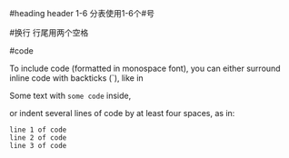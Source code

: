 #heading 
header 1-6 分表使用1-6个#号

#换行
行尾用两个空格

#code

To include code (formatted in monospace font), you can either surround inline code with backticks (`), like in

Some text with `some code` inside,

or indent several lines of code by at least four spaces, as in:

    line 1 of code
    line 2 of code
    line 3 of code
